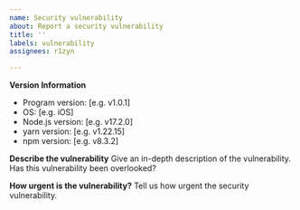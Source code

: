 ```yaml
---
name: Security vulnerability
about: Report a security vulnerability
title: ''
labels: vulnerability
assignees: r1zyn

---
```


**Version Information**
 - Program version: [e.g. v1.0.1]
 - OS: [e.g. iOS]
 - Node.js version: [e.g. v17.2.0]
 - yarn version: [e.g. v1.22.15] 
 - npm version: [e.g. v8.3.2]

**Describe the vulnerability**
Give an in-depth description of the vulnerability. Has this vulnerability been overlooked?

**How urgent is the vulnerability?**
Tell us how urgent the security vulnerability.
